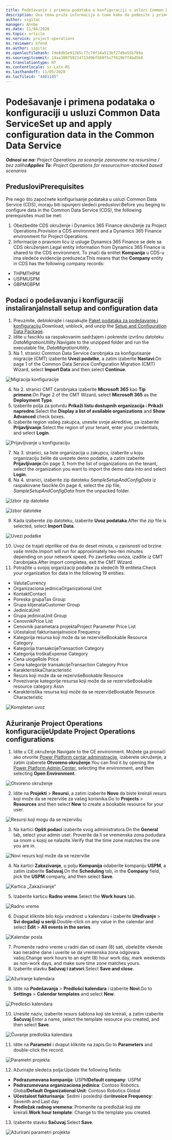 ```yaml
---
title: Podešavanje i primena podataka o konfiguraciji u usluzi Common Data Service
description: Ova tema pruža informacije o tome kako da podesite i primenite podatke o konfiguraciji u usluzi Project Operations.
author: sigitac
manager: Annbe
ms.date: 11/04/2020
ms.topic: article
ms.service: project-operations
ms.reviewer: kfend
ms.author: sigitac
ms.openlocfilehash: 7de8db5e91265c77c79f34a513bf27d9a55b789a
ms.sourcegitcommit: 14aa380759214713d9bf560f5a7f619b7f4bd5b8
ms.translationtype: HT
ms.contentlocale: sr-Latn-RS
ms.lasthandoff: 11/05/2020
ms.locfileid: "4401145"
---
```

# <a name="set-up-and-apply-configuration-data-in-the-common-data-service"></a><span data-ttu-id="ca259-103">Podešavanje i primena podataka o konfiguraciji u usluzi Common Data Service</span><span class="sxs-lookup"><span data-stu-id="ca259-103">Set up and apply configuration data in the Common Data Service</span></span> 

<span data-ttu-id="ca259-104">_**Odnosi se na:** Project Operations za scenarije zasnovane na resursima / bez zaliha_</span><span class="sxs-lookup"><span data-stu-id="ca259-104">_**Applies To:** Project Operations for resource/non-stocked based scenarios_</span></span>

## <a name="prerequisites"></a><span data-ttu-id="ca259-105">Preduslovi</span><span class="sxs-lookup"><span data-stu-id="ca259-105">Prerequisites</span></span>

<span data-ttu-id="ca259-106">Pre nego što započnete konfigurisanje podataka u usluzi Common Data Service (CDS), moraju biti ispunjeni sledeći preduslovi:</span><span class="sxs-lookup"><span data-stu-id="ca259-106">Before you beging to configure data in the Common Data Service (CDS), the following prerequisites must be met:</span></span>

1.  <span data-ttu-id="ca259-107">Obezbedite CDS okruženje i Dynamics 365 Finance okruženje za Project Operations.</span><span class="sxs-lookup"><span data-stu-id="ca259-107">Provision a CDS environment and a Dynamics 365 Finance environment for Project Operations.</span></span>
2.  <span data-ttu-id="ca259-108">Informacije o pravnom licu iz usluge Dynamics 365 Finance se dele sa CDS okruženjem.</span><span class="sxs-lookup"><span data-stu-id="ca259-108">Legal entity information from Dynamics 365 Finance is shared to the CDS environment.</span></span> <span data-ttu-id="ca259-109">To znači da entitet **Kompanija** u CDS-u ima sledeće evidencije preduzeća:</span><span class="sxs-lookup"><span data-stu-id="ca259-109">This means that the **Company** entity in CDS has the following company records:</span></span>
  - <span data-ttu-id="ca259-110">THPM</span><span class="sxs-lookup"><span data-stu-id="ca259-110">THPM</span></span>
  - <span data-ttu-id="ca259-111">USPM</span><span class="sxs-lookup"><span data-stu-id="ca259-111">USPM</span></span>
  - <span data-ttu-id="ca259-112">GBPM</span><span class="sxs-lookup"><span data-stu-id="ca259-112">GBPM</span></span>

## <a name="install-setup-and-configuration-data"></a><span data-ttu-id="ca259-113">Podaci o podešavanju i konfiguraciji instaliranja</span><span class="sxs-lookup"><span data-stu-id="ca259-113">Install setup and configuration data</span></span>

1. <span data-ttu-id="ca259-114">Preuzmite, deblokirajte i raspakujte [Paket podataka za podešavanje i konfiguraciju](https://download.microsoft.com/download/1/3/4/1349369c-6209-42b7-b3b4-5be0e67cacd8/ProjOpsSampleSetupData-%20Integrated%20UR1.zip).</span><span class="sxs-lookup"><span data-stu-id="ca259-114">Download, unblock, and unzip the [Setup and Configuration Data Package](https://download.microsoft.com/download/1/3/4/1349369c-6209-42b7-b3b4-5be0e67cacd8/ProjOpsSampleSetupData-%20Integrated%20UR1.zip).</span></span>
2. <span data-ttu-id="ca259-115">Idite u fasciklu sa raspakovanim sadržajem i pokrenite izvršnu datoteku *DataMigrationUtility*.</span><span class="sxs-lookup"><span data-stu-id="ca259-115">Navigate to the unzipped folder and run the executable file, *DataMigrationUtility*.</span></span>
3. <span data-ttu-id="ca259-116">Na 1. stranici Common Data Service čarobnjaka za konfigurisanje migracije (CMT) izaberite **Uvezi podatke**, a zatim izaberite **Nastavi**.</span><span class="sxs-lookup"><span data-stu-id="ca259-116">On page 1 of the Common Data Service Configuration Migration (CMT) Wizard, select **Import Data** and then select **Continue**.</span></span>

![Migracija konfiguracije](./media/1ConfigurationMigration.png)

4. <span data-ttu-id="ca259-118">Na 2. stranici CMT čarobnjaka izaberite **Microsoft 365** kao **Tip primene**.</span><span class="sxs-lookup"><span data-stu-id="ca259-118">On Page 2 of the CMT Wizard, select **Microsoft 365** as the **Deployment Type**.</span></span>
5. <span data-ttu-id="ca259-119">Izaberite polja za potvrdu **Prikaži listu dostupnih organizacija** i **Prikaži napredno**.</span><span class="sxs-lookup"><span data-stu-id="ca259-119">Select the **Display a list of available organizations** and **Show Advanced** check boxes.</span></span>
6. <span data-ttu-id="ca259-120">Izaberite region vašeg zakupca, unesite svoje akreditive, pa izaberite **Prijavljivanje**.</span><span class="sxs-lookup"><span data-stu-id="ca259-120">Select the region of your tenant, enter your credentials, and select **Login**.</span></span>

![Prijavljivanje u konfiguraciju](./media/2ConfigurationSignin.png)

7. <span data-ttu-id="ca259-122">Na 3. stranici, sa liste organizacija u zakupcu, izaberite u koju organizaciju želite da uvezete demo podatke, a zatim izaberite **Prijavljivanje**.</span><span class="sxs-lookup"><span data-stu-id="ca259-122">On page 3, from the list of organizations on the tenant, select the organization you want to import the demo data into and select **Login**.</span></span>
8. <span data-ttu-id="ca259-123">Na 4. stranici, izaberite zip datoteku *SampleSetupAndConfigData* iz raspakovane fascikle.</span><span class="sxs-lookup"><span data-stu-id="ca259-123">On page 4, select the zip file, *SampleSetupAndConfigData* from the unpacked folder.</span></span>

![Izbor zip datoteke](./media/3ZipFile.png)

![Izbor datoteke](./media/4SelectAFile.png)

9. <span data-ttu-id="ca259-126">Kada izaberete zip datoteku, izaberite **Uvoz podataka**.</span><span class="sxs-lookup"><span data-stu-id="ca259-126">After the zip file is selected, select **Import Data**.</span></span>

![Uvezi podatke](./media/5ImportData.png)

10. <span data-ttu-id="ca259-128">Uvoz će trajati otprilike od dva do deset minuta, u zavisnosti od brzine vaše mreže.</span><span class="sxs-lookup"><span data-stu-id="ca259-128">Import will run for approximately two-ten minutes depending on your network speed.</span></span> <span data-ttu-id="ca259-129">Po završetku uvoza, izađite iz CMT čarobnjaka.</span><span class="sxs-lookup"><span data-stu-id="ca259-129">After import completes, exit the CMT Wizard.</span></span> 
11. <span data-ttu-id="ca259-130">Potražite u svojoj organizaciji podatke za sledećih 19 entiteta:</span><span class="sxs-lookup"><span data-stu-id="ca259-130">Check your organization for data in the following 19 entities:</span></span>

  - <span data-ttu-id="ca259-131">Valuta</span><span class="sxs-lookup"><span data-stu-id="ca259-131">Currency</span></span>
  - <span data-ttu-id="ca259-132">Organizaciona jedinica</span><span class="sxs-lookup"><span data-stu-id="ca259-132">Organizational Unit</span></span>
  - <span data-ttu-id="ca259-133">Kontakt</span><span class="sxs-lookup"><span data-stu-id="ca259-133">Contact</span></span>
  - <span data-ttu-id="ca259-134">Poreska grupa</span><span class="sxs-lookup"><span data-stu-id="ca259-134">Tax Group</span></span>
  - <span data-ttu-id="ca259-135">Grupa klijenata</span><span class="sxs-lookup"><span data-stu-id="ca259-135">Customer Group</span></span>
  - <span data-ttu-id="ca259-136">Jedinica</span><span class="sxs-lookup"><span data-stu-id="ca259-136">Unit</span></span>
  - <span data-ttu-id="ca259-137">Grupa jedinica</span><span class="sxs-lookup"><span data-stu-id="ca259-137">Unit Group</span></span>
  - <span data-ttu-id="ca259-138">Cenovnik</span><span class="sxs-lookup"><span data-stu-id="ca259-138">Price List</span></span>
  - <span data-ttu-id="ca259-139">Cenovnik parametara projekta</span><span class="sxs-lookup"><span data-stu-id="ca259-139">Project Parameter Price List</span></span>
  - <span data-ttu-id="ca259-140">Učestalost fakturisanja</span><span class="sxs-lookup"><span data-stu-id="ca259-140">Invoice Frequency</span></span>
  - <span data-ttu-id="ca259-141">Kategorija resursa koji može da se rezerviše</span><span class="sxs-lookup"><span data-stu-id="ca259-141">Bookable Resource Category</span></span>
  - <span data-ttu-id="ca259-142">Kategorija transakcije</span><span class="sxs-lookup"><span data-stu-id="ca259-142">Transaction Category</span></span>
  - <span data-ttu-id="ca259-143">Kategorija troška</span><span class="sxs-lookup"><span data-stu-id="ca259-143">Expense Category</span></span>
  - <span data-ttu-id="ca259-144">Cena uloge</span><span class="sxs-lookup"><span data-stu-id="ca259-144">Role Price</span></span>
  - <span data-ttu-id="ca259-145">Cena kategorije transakcije</span><span class="sxs-lookup"><span data-stu-id="ca259-145">Transaction Category Price</span></span>
  - <span data-ttu-id="ca259-146">Karakteristika</span><span class="sxs-lookup"><span data-stu-id="ca259-146">Characteristic</span></span>
  - <span data-ttu-id="ca259-147">Resurs koji može da se rezerviše</span><span class="sxs-lookup"><span data-stu-id="ca259-147">Bookable Resource</span></span>
  - <span data-ttu-id="ca259-148">Povezivanje kategorije resursa koji može da se rezerviše</span><span class="sxs-lookup"><span data-stu-id="ca259-148">Bookable resource category Assn</span></span>
  - <span data-ttu-id="ca259-149">Karakteristika resursa koji može da se rezerviše</span><span class="sxs-lookup"><span data-stu-id="ca259-149">Bookable Resource Characteristic</span></span>

![Kompletan uvoz](./media/6CompleteImport.png)

## <a name="update-project-operations-configurations"></a><span data-ttu-id="ca259-151">Ažuriranje Project Operations konfiguracije</span><span class="sxs-lookup"><span data-stu-id="ca259-151">Update Project Operations configurations</span></span>

1. <span data-ttu-id="ca259-152">Idite u CE okruženje.</span><span class="sxs-lookup"><span data-stu-id="ca259-152">Navigate to the CE environment.</span></span> <span data-ttu-id="ca259-153">Možete ga pronaći ako otvorite [Power Platform centar administracije](https://admin.powerplatform.microsoft.com/environments), izaberete okruženje, a zatim izaberete **Otvoreno okruženje**.</span><span class="sxs-lookup"><span data-stu-id="ca259-153">You can find it by opening the [Power Platform Admin Center](https://admin.powerplatform.microsoft.com/environments), selecting the environment, and then selecting **Open Environment**.</span></span> 

![Otvoreno okruženje](./media/7OpenEnvironment.png)

2. <span data-ttu-id="ca259-155">Idite na **Projekti** > **Resursi**, a zatim izaberite **Novo** da biste kreirali resurs koji može da se rezerviše za vašeg korisnika.</span><span class="sxs-lookup"><span data-stu-id="ca259-155">Go to **Projects** > **Resources** and then select **New** to create a bookable resource for your user.</span></span>

![Resursi koji mogu da se rezervišu](./media/8BookableResources.png)

3. <span data-ttu-id="ca259-157">Na kartici **Opšti podaci** izaberite svog administratora.</span><span class="sxs-lookup"><span data-stu-id="ca259-157">On the **General** tab, select your admin user.</span></span> <span data-ttu-id="ca259-158">Proverite da li se vremenska zona podudara sa onom u kojoj se nalazite.</span><span class="sxs-lookup"><span data-stu-id="ca259-158">Verify that the time zone matches the one you are in.</span></span> 

![Novi resurs koji može da se rezerviše](./media/9NewBookableResource.png)

4. <span data-ttu-id="ca259-160">Na kartici **Zakazivanje**, u polju **Kompanija** odaberite kompaniju **USPM**, a zatim izaberite **Sačuvaj**.</span><span class="sxs-lookup"><span data-stu-id="ca259-160">On the **Scheduling** tab, in the **Company** field, pick the **USPM** company, and then select **Save**.</span></span> 

![Kartica „Zakazivanje“](./media/10SchedulingTab.png)

5. <span data-ttu-id="ca259-162">Izaberite karticu **Radno vreme**.</span><span class="sxs-lookup"><span data-stu-id="ca259-162">Select the **Work hours** tab.</span></span>  

![Radno vreme](./media/11WorkHours.png)

6. <span data-ttu-id="ca259-164">Dvaput kliknite bilo koju vrednost u kalendaru i izaberite **Uređivanje** > **Svi događaji u seriji**.</span><span class="sxs-lookup"><span data-stu-id="ca259-164">Double-click on any value in the calendar and select **Edit** > **All events in the series**.</span></span> 

![Kalendar posla](./media/12WorkCalendar.png)

7. <span data-ttu-id="ca259-166">Promenite radno vreme u radni dan od osam (8) sati, obeležite vikende kao neradne dane i uverite se da vremenska zona odgovara vašoj.</span><span class="sxs-lookup"><span data-stu-id="ca259-166">Change work hours to an eight (8) hour work day, mark weekends as non-work days, and make sure time zone matches yours.</span></span> 
8. <span data-ttu-id="ca259-167">Izaberite stavku **Sačuvaj i zatvori**.</span><span class="sxs-lookup"><span data-stu-id="ca259-167">Select **Save and close**.</span></span>

![Ažuriranje kalendara](./media/13UpdateCalendar.png)

9. <span data-ttu-id="ca259-169">Idite na **Podešavanja** > **Predlošci kalendara** i izaberite **Novi**.</span><span class="sxs-lookup"><span data-stu-id="ca259-169">Go to **Settings** > **Calendar templates** and select **New**.</span></span>
 
 ![Predlošci kalendara](./media/14CalendarTemplates.png)
 
 10. <span data-ttu-id="ca259-171">Unesite naziv, izaberite resurs šablona koji ste kreirali, a zatim izaberite **Sačuvaj**.</span><span class="sxs-lookup"><span data-stu-id="ca259-171">Enter a name, select the template resource you created, and then select **Save**.</span></span> 
 
 ![Čuvanje predloška kalendara](./media/15SaveCalendarTemplate.png)
 
 11. <span data-ttu-id="ca259-173">Idite na **Parametri** i dvaput kliknite na zapis.</span><span class="sxs-lookup"><span data-stu-id="ca259-173">Go to **Parameters** and double-click the record.</span></span> 
 
 ![Parametri projekta](./media/16ProjectParameters.png)
 
12. <span data-ttu-id="ca259-175">Ažurirajte sledeća polja:</span><span class="sxs-lookup"><span data-stu-id="ca259-175">Update the following fields:</span></span>

 - <span data-ttu-id="ca259-176">**Podrazumevana kompanija**: USPM</span><span class="sxs-lookup"><span data-stu-id="ca259-176">**Default company**: USPM</span></span>
 - <span data-ttu-id="ca259-177">**Podrazumevana organizaciona jedinica**: Contoso Robotics Global</span><span class="sxs-lookup"><span data-stu-id="ca259-177">**Default Organizational Unit**: Contoso Robotics Global</span></span>
 - <span data-ttu-id="ca259-178">**Učestalost fakturisanja**: Sedmi i poslednji dan</span><span class="sxs-lookup"><span data-stu-id="ca259-178">**Invoice Frequency**: Seventh and Last day</span></span>
 - <span data-ttu-id="ca259-179">**Predložak radnog vremena**: Promenite na predložak koji ste kreirali.</span><span class="sxs-lookup"><span data-stu-id="ca259-179">**Work hour template**: Change to the template you created.</span></span>

13. <span data-ttu-id="ca259-180">Izaberite stavku **Sačuvaj**.</span><span class="sxs-lookup"><span data-stu-id="ca259-180">Select **Save**.</span></span> 

![Ažurirani parametri projekta](./media/17UpdatedProjectParameters.png)
